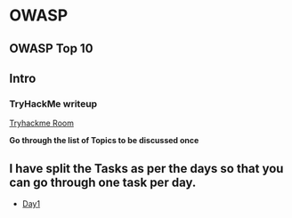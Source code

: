 # OWASP

## OWASP Top 10
## Intro

### TryHackMe writeup

[Tryhackme Room](https://tryhackme.com/room/owasptop10)

**Go through the list of Topics to be discussed once**

## I have split the Tasks as per the days so that you can go through one task per day.

* [Day1](https://github.com/DeadlyNoobie/TryHackMe-OWASPTop10/tree/main/Days/Day1)

